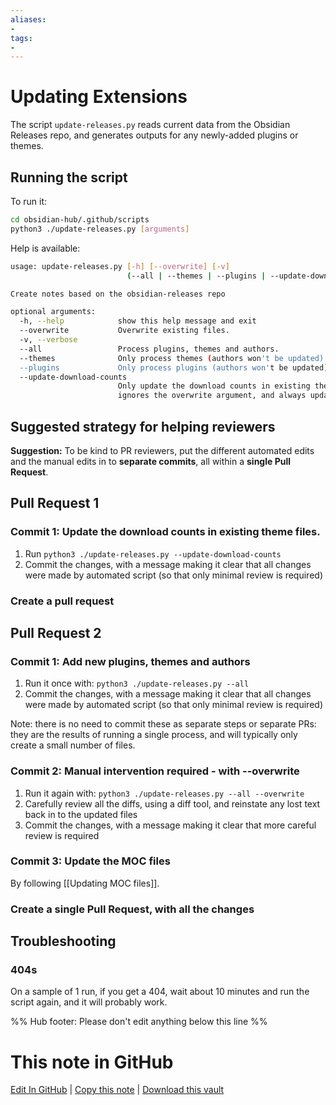 ```yaml
---
aliases:
- 
tags:
- 
---
```


# Updating Extensions

The script `update-releases.py` reads current data from the Obsidian Releases repo, and generates outputs for any newly-added plugins or themes.

## Running the script

To run it:

```bash
cd obsidian-hub/.github/scripts
python3 ./update-releases.py [arguments]
```

Help is available:

```bash
usage: update-releases.py [-h] [--overwrite] [-v]
                          (--all | --themes | --plugins | --update-download-counts)

Create notes based on the obsidian-releases repo

optional arguments:
  -h, --help            show this help message and exit
  --overwrite           Overwrite existing files.
  -v, --verbose
  --all                 Process plugins, themes and authors.
  --themes              Only process themes (authors won't be updated).
  --plugins             Only process plugins (authors won't be updated)
  --update-download-counts
                        Only update the download counts in existing themes. This
                        ignores the overwrite argument, and always updates.
```

## Suggested strategy for helping reviewers

**Suggestion:** To be kind to PR reviewers, put the different automated edits and the manual edits in to **separate commits**, all within a **single Pull Request**.

## Pull Request 1

### Commit 1: Update the download counts in existing theme files.

1. Run `python3 ./update-releases.py --update-download-counts`
2. Commit the changes, with a message making it clear that all changes were made by automated script (so that only minimal review is required)

### Create a pull request


## Pull Request 2

### Commit 1: Add new plugins, themes and authors

1. Run it once with: `python3 ./update-releases.py --all`
2. Commit the changes, with a message making it clear that all changes were made by automated script (so that only minimal review is required)

Note: there is no need to commit these as separate steps or separate PRs: they are the results of running a single process, and will typically only create a small number of files.

### Commit 2: Manual intervention required - with --overwrite

1. Run it again with: `python3 ./update-releases.py --all --overwrite`
2. Carefully review all the diffs, using a diff tool, and reinstate any lost text back in to the updated files
3. Commit the changes, with a message making it clear that more careful review is required

### Commit 3: Update the MOC files

By following [[Updating MOC files]].

### Create a single Pull Request, with all the changes

## Troubleshooting

### 404s

On a sample of 1 run, if you get a 404, wait about 10 minutes and run the script again, and it will probably work.

%% Hub footer: Please don't edit anything below this line %%

# This note in GitHub

<span class="git-footer">[Edit In GitHub](https://github.dev/obsidian-community/obsidian-hub/blob/main/00%20-%20Contribute%20to%20the%20Obsidian%20Hub/03%20Contributor%20Notes/03.03%20Scripts%20and%20Automation/Updating%20Extensions.md "git-hub-edit-note") | [Copy this note](https://raw.githubusercontent.com/obsidian-community/obsidian-hub/main/00%20-%20Contribute%20to%20the%20Obsidian%20Hub/03%20Contributor%20Notes/03.03%20Scripts%20and%20Automation/Updating%20Extensions.md "git-hub-copy-note") | [Download this vault](https://github.com/obsidian-community/obsidian-hub/archive/refs/heads/main.zip "git-hub-download-vault") </span>